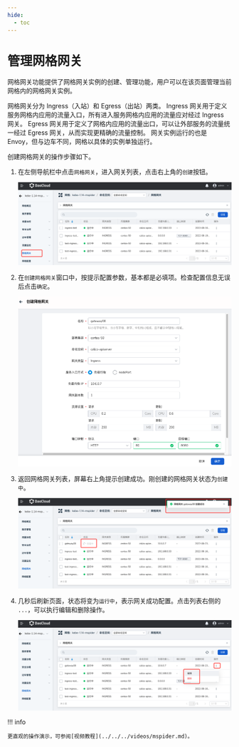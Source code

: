 ```yaml
---
hide:
  - toc
---
```


# 管理网格网关

网格网关功能提供了网格网关实例的创建、管理功能，用户可以在该页面管理当前网格内的网格网关实例。

网格网关分为 Ingress（入站）和 Egress（出站）两类。
Ingress 网关用于定义服务网格内应用的流量入口，所有进入服务网格内应用的流量应对经过 Ingress 网关。
Egress 网关用于定义了网格内应用的流量出口，可以让外部服务的流量统一经过 Egress 网关，从而实现更精确的流量控制。
网关实例运行的也是 Envoy，但与边车不同，网格以具体的实例单独运行。

创建网格网关的操作步骤如下。

1. 在左侧导航栏中点击`网格网关`，进入网关列表，点击右上角的`创建`按钮。

    ![创建](../../images/create-gateway01.png)

2. 在`创建网格网关`窗口中，按提示配置参数，基本都是必填项。检查配置信息无误后点击`确定`。

    ![创建](../../images/create-gateway02.png)

3. 返回网格网关列表，屏幕右上角提示创建成功。刚创建的网格网关状态为`创建中`。

    ![创建](../../images/create-gateway03.png)

4. 几秒后刷新页面，状态将变为`运行中`，表示网关成功配置。点击列表右侧的 `...`，可以执行编辑和删除操作。

    ![创建](../../images/create-gateway04.png)

!!! info

    更直观的操作演示，可参阅[视频教程](../../../videos/mspider.md)。
